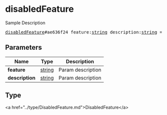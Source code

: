 # disabledFeature

Sample Description

<pre>
<a href="../constructor/disabledFeature.md">disabledFeature</a>#ae636f24 feature:<a href="../type/string.md">string</a> description:<a href="../type/string.md">string</a> = <a href="../type/DisabledFeature.md">DisabledFeature</a>;
</pre>

## Parameters

| Name | Type | Description |
|------|:----:|-------------|
| **feature** | <a href="../type/string.md">string</a> | Param description |
| **description** | <a href="../type/string.md">string</a> | Param description |

## Type

&lt;a href=&#34;../type/DisabledFeature.md&#34;&gt;DisabledFeature&lt;/a&gt;
